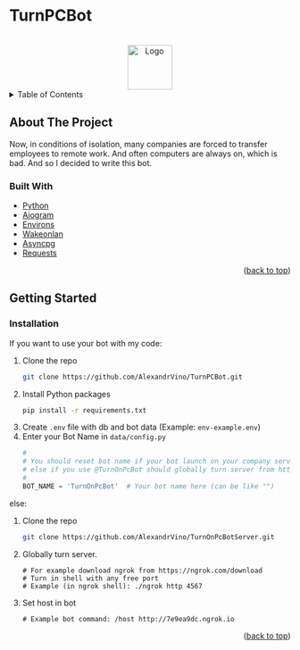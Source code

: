 # TurnPCBot

<!-- PROJECT LOGO -->
<br />
<div align="center">
  <a href="https://github.com/AlexandrVino/TurnPCBot">
    <img src="https://raw.githubusercontent.com/othneildrew/Best-README-Template/master/images/logo.png" alt="Logo" width="80" height="80">
  </a>
</div>


<!-- TABLE OF CONTENTS -->
<details>
  <summary>Table of Contents</summary>
  <ol>
    <li>
      <a href="#about-the-project">About The Project</a>
      <ul>
        <li><a href="#built-with">Built With</a></li>
      </ul>
    </li>
    <li>
      <a href="#getting-started">Getting Started</a>
      <ul>
        <li><a href="#installation">Installation</a></li>
      </ul>
    </li>
  </ol>
</details>



<!-- ABOUT THE PROJECT -->
## About The Project

Now, in conditions of isolation, many companies are forced to transfer employees to remote work. And often computers are always on, which is bad. And so I decided to write this bot.
</br>

### Built With

* [Python](https://nextjs.org/)
* [Aiogram](https://github.com/aiogram/aiogram/)
* [Environs](https://github.com/sloria/environs/)
* [Wakeonlan](https://github.com/remcohaszing/pywakeonlan/)
* [Asyncpg](https://github.com/MagicStack/asyncpg/)
* [Requests](https://requests.readthedocs.io/)

<p align="right">(<a href="#top">back to top</a>)</p>



<!-- GETTING STARTED -->
## Getting Started

### Installation
If you want to use your bot with my code:
1. Clone the repo
   ```sh
   git clone https://github.com/AlexandrVino/TurnPCBot.git
   ```
2. Install Python packages
   ```sh
   pip install -r requirements.txt
   ```
3. Create `.env` file with db and bot data (Example: `env-example.env`)
4. Enter your Bot Name in `data/config.py`
   ```py
   #
   # You should reset bot name if your bot launch on your company server; 
   # else if you use @TurnOnPcBot should globally turn server from https://github.com/AlexandrVino/TurnOnPcBotServer.git) 
   # 
   BOT_NAME = 'TurnOnPcBot'  # Your bot name here (can be like "")
   ```
<div id="server">else:</div>

1. Clone the repo
   ```sh
   git clone https://github.com/AlexandrVino/TurnOnPcBotServer.git
   ```
2. Globally turn server.
    ```pycon
   # For example download ngrok from https://ngrok.com/download
   # Turn in shell with any free port
   # Example (in ngrok shell): ./ngrok http 4567
    ```

3. Set host in bot
    ```pycon
    # Example bot command: /host http://7e9ea9dc.ngrok.io 
    ```

<p align="right">(<a href="#top">back to top</a>)</p>


<!-- USAGE EXAMPLES -->




